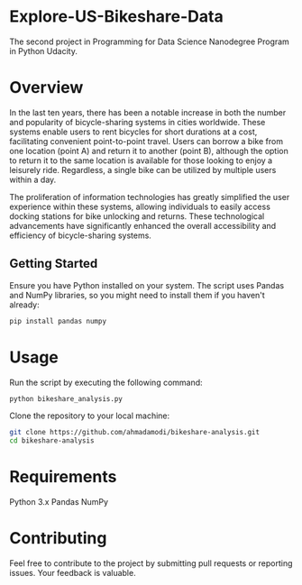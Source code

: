 # Explore-US-Bikeshare-Data

The second project in Programming for Data Science Nanodegree Program in Python Udacity.

# Overview

In the last ten years, there has been a notable increase in both the number and popularity of bicycle-sharing systems in cities worldwide. These systems enable users to rent bicycles for short durations at a cost, facilitating convenient point-to-point travel. Users can borrow a bike from one location (point A) and return it to another (point B), although the option to return it to the same location is available for those looking to enjoy a leisurely ride. Regardless, a single bike can be utilized by multiple users within a day.

The proliferation of information technologies has greatly simplified the user experience within these systems, allowing individuals to easily access docking stations for bike unlocking and returns. These technological advancements have significantly enhanced the overall accessibility and efficiency of bicycle-sharing systems.

## Getting Started

Ensure you have Python installed on your system. The script uses Pandas and NumPy libraries, so you might need to install them if you haven't already:

```bash
pip install pandas numpy
```
# Usage

Run the script by executing the following command:
```bash
python bikeshare_analysis.py
```
Clone the repository to your local machine:

```bash
git clone https://github.com/ahmadamodi/bikeshare-analysis.git
cd bikeshare-analysis
```


# Requirements

Python 3.x
Pandas
NumPy

# Contributing
Feel free to contribute to the project by submitting pull requests or reporting issues. Your feedback is valuable.
